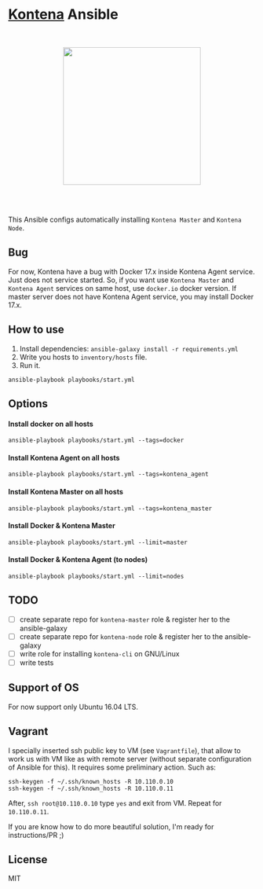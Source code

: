 # [Kontena](https://kontena.io/) Ansible

<br />

<p align="center">
    <a href="https://kontena.io/">
        <img src="https://kontena.io/images/kontena-logo.svg" width="280">
    </a>
</p>

<br />
<br />

This Ansible configs automatically installing `Kontena Master` and `Kontena Node`.

## Bug

For now, Kontena have a bug with Docker 17.x inside Kontena Agent service. Just does not service started.
So, if you want use `Kontena Master` and `Kontena Agent` services on same host, use `docker.io` docker version.
If master server does not have Kontena Agent service, you may install Docker 17.x.  

## How to use

1. Install dependencies:
`ansible-galaxy install -r requirements.yml`
2. Write you hosts to `inventory/hosts` file.
3. Run it.
```
ansible-playbook playbooks/start.yml
```

## Options

#### Install docker on all hosts 

```
ansible-playbook playbooks/start.yml --tags=docker
```

#### Install Kontena Agent on all hosts 

```
ansible-playbook playbooks/start.yml --tags=kontena_agent
```

#### Install Kontena Master on all hosts 

```
ansible-playbook playbooks/start.yml --tags=kontena_master
```

#### Install Docker & Kontena Master

```
ansible-playbook playbooks/start.yml --limit=master
```

#### Install Docker & Kontena Agent (to nodes)

```
ansible-playbook playbooks/start.yml --limit=nodes
```

## TODO

* [ ] create separate repo for `kontena-master` role & register her to the ansible-galaxy
* [ ] create separate repo for `kontena-node` role & register her to the ansible-galaxy
* [ ] write role for installing `kontena-cli` on GNU/Linux
* [ ] write tests

## Support of OS

For now support only Ubuntu 16.04 LTS.

## Vagrant

I specially inserted ssh public key to VM (see `Vagrantfile`), that allow to work us with VM like as with remote server (without separate configuration of Ansible for this).
It requires some preliminary action. Such as:

```
ssh-keygen -f ~/.ssh/known_hosts -R 10.110.0.10
ssh-keygen -f ~/.ssh/known_hosts -R 10.110.0.11
```

After, `ssh root@10.110.0.10` type `yes` and exit from VM. Repeat for `10.110.0.11`.

If you are know how to do more beautiful solution, I'm ready for instructions/PR ;)

## License

MIT
